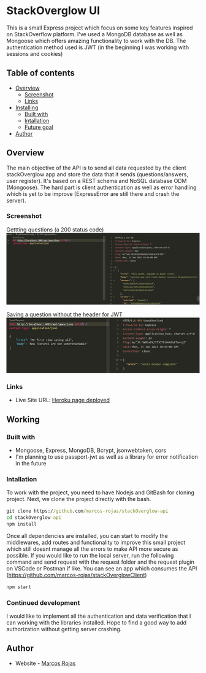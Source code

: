 # StackOverglow UI

This is a small Express project which focus on some key features inspired on StackOverflow
platform. I've used a MongoDB database as well as Mongoose which offers amazing
functionality to work with the DB. The authentication method used is JWT (in the beginning
I was working with sessions and cookies)

## Table of contents

- [Overview](#overview)
  - [Screenshot](#screenshot)
  - [Links](#links)
- [Installing](#working)
  - [Built with](#built-with)
  - [Intallation](#installation)
  - [Future goal](#future-goals)
- [Author](#author)

## Overview
The main objective of the API is to send all data requested by the client stackOverglow app and
store the data that it sends (questions/answers, user register). It's based on a REST schema
and NoSQL database ODM (Mongoose). The hard part is client authentication as well as error
handling which is yet to be improve (ExpressError are still there and crash the server).

### Screenshot
Gettting questions (a 200 status code)
![Preview for the get](./screenshots/getQuestions.JPG)

Saving a question without the header for JWT
![Preview for the post](./screenshots/postQuestion.JPG)

### Links

- Live Site URL: [Heroku page deployed](https://shielded-forest-07450.herokuapp.com/)

## Working

### Built with

- Mongoose, Express, MongoDB, Bcrypt, jsonwebtoken, cors
- I'm planning to use passport-jwt as well as a library for error notification in the future

### Intallation

To work with the project, you need to have Nodejs and GitBash for cloning project. Next, we clone the project directly with the bash.
```bat
git clone https://github.com/marcos-rojas/stackOverglow-api
cd stackOverglow-api
npm install
```
Once all dependencies are installed, you can start to modify the middlewares, add routes and functionality to improve this small project which still doesnt manage all the errors to make API more secure as possible.
If you would like to run the local server, run the following command and send request with the
request folder and the request plugin on VSCode or Postman if like. You can see an app which consumes the API (https://github.com/marcos-rojas/stackOverglowClient)
```bat
npm start
```

### Continued development

I would like to implement all the authentication and data verification that I can working with the libraries installed.
Hope to find a good way to add authorization without getting server crashing.

## Author

- Website - [Marcos Rojas](https://github.com/marcos-rojas)
